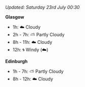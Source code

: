 *Updated: Saturday 23rd July 00:30*

**Glasgow**

* 1h: :cloud: Cloudy
* 2h - 7h: :partly_sunny: Partly Cloudy
* 8h - 11h: :cloud: Cloudy
* 12h: :cyclone: Windy (:cloud:)

**Edinburgh**

* 1h - 7h: :partly_sunny: Partly Cloudy
* 8h - 12h: :cloud: Cloudy
